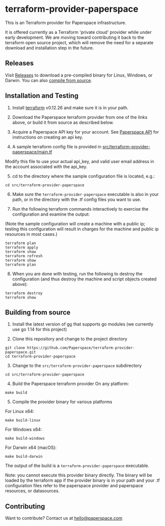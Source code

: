 # terraform-provider-paperspace
This is an Terraform provider for Paperspace infrastructure.

It is offered currently as a Terraform 'private cloud' provider while under early development.  We are moving toward contributing it back to the terraform open source project, which will remove the need for a separate download and installation step in the future.


## Releases
Visit [Releases](https://github.com/Paperspace/terraform-provider-paperspace/releases) to download a pre-compiled binary for Linux, Windows, or Darwin. You can also [compile from source](#building-from-source).


## Installation and Testing
1) Install [terraform](https://www.terraform.io/downloads.html) v0.12.26 and make sure it is in your path.

2) Download the Paperspace terraform provider from one of the links above, or build it from source as described below.

3) Acquire a Paperspace API key for your account. See [Paperspace API](https://paperspace.github.io/paperspace-node/) for instructions on creating an api key.

4) A sample terraform config file is provided in [src/terraform-provider-paperspace/main.tf](src/terraform-provider-paperspace/main.tf)

Modify this file to use your actual api_key, and valid user email address in the account associated with the api_key.

5) cd to the directory where the sample configuration file is located, e.g.:
```
cd src/terraform-provider-paperspace
```

6) Make sure the `terraform-provider-paperspace` executable is also in your path, or in the directory with the .tf config files you want to use.

7) Run the following terraform commands interactively to exercise the configuration and examine the output:

(Note the sample configuration will create a machine with a public ip; testing this configuration will result in charges for the machine and public ip resources in most cases.)

```
terraform plan
terraform apply
terraform show
terraform refresh
terraform show
terraform plan
```

8) When you are done with testing, run the following to destroy the configuration (and thus destroy the machine and script objects created above):
```
terraform destroy
terraform show
```  

## Building from source

1) Install the latest version of [go](https://golang.org/dl/) that supports go modules (we currently use go 1.14 for this project)

2) Clone this repository and change to the project directory
```
git clone https://github.com/Paperspace/terraform-provider-paperspace.git
cd terraform-provider-paperspace
```

3) Change to the `src/terraform-provider-paperspace` subdirectory
```
cd src/terraform-provider-paperspace
```

4) Build the Paperspace terraform provider
On any platform:
```
make build
```

5) Compile the provider binary for various platforms

For Linux x64:
```
make build-linux
```

For Windows x64:
```
make build-windows
```

For Darwin x64 (macOS):
```
make build-darwin
```

The output of the build is a `terraform-provider-paperspace` executable.

Note: you cannot execute this provider binary directly.  The binary will be loaded by the terraform app if the provider binary is in your path and your .tf configuration files refer to the paperspace provider and paperspace resources, or datasources.

## Contributing

Want to contribute? Contact us at hello@paperspace.com
